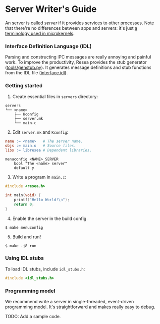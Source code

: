 Server Writer's Guide
======================

An server is called *server* if it provides services to other processes. Note that
there're no differences between apps and servers: it's just
[a terminology used in microkernels](https://en.wikipedia.org/wiki/Microkernel#Servers).


### Interface Definition Language (IDL)
Parsing and constructing IPC messages are really annoying and painful work. To improve
the productivity, Resea provides the stub generator ([tools/genstub.py](https://github.com/seiyanuta/resea/blob/master/tools/genstub.py)). It generates message definitions and stub functions
from the IDL file ([interface.idl](https://github.com/seiyanuta/resea/blob/master/misc/interfaces.idl)).

### Getting started
1. Create essential files in `servers` directory:
```
servers
└── <name>
    ├── Kconfig
    ├── server.mk
    └── main.c
```

2. Edit `server.mk` and `Kconfig`:
```makefile
name := <name>   # The server name.
objs := main.o   # Source files.
libs := libresea # Dependent libraries.
```

```
menuconfig <NAME>_SERVER
    bool "The <name> server"
    default y
```

3. Write a program in `main.c`:
```c
#include <resea.h>

int main(void) {
    printf("Hello World!\n");
    return 0;
}
```

4. Enable the server in the build config.
```
$ make menuconfig
```

5. Build and run!
```
$ make -j8 run
```

### Using IDL stubs
To load IDL stubs, include `idl_stubs.h`:
```c
#include <idl_stubs.h>
```

### Programming model
We recommend write a server in single-threaded, event-driven programming
model. It's straightforward and makes really easy to debug.

TODO: Add a sample code.
